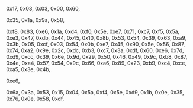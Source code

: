 0x17, 0x03, 0x03, 0x00, 0x60,

0x35, 0x1a, 0x9a, 0x58,

0xf8, 0x83, 0xe6, 0x1a, 0xd4, 0xf0, 0x5e, 0xe7,
0x71, 0xc7, 0xf5, 0x5a, 0xe3, 0x47, 0xdb, 0x44, 0x45, 0x10,
0x8b, 0x53, 0x54, 0x39, 0x63, 0xa9, 0x3b, 0x05, 0xcf, 0x03,
0x54, 0x0b, 0xe7, 0x45, 0x90, 0x5e, 0x56, 0x87, 0x74, 0xa2,
0x9e, 0x2c, 0xdc, 0xb3, 0xc7, 0x3a, 0xdf, 0x60, 0xe6, 0x7d,
0xd9, 0xcc, 0x39, 0x6e, 0x9d, 0x29, 0x50, 0x46, 0x49, 0x9c,
0xb8, 0x87, 0x4e, 0xa4, 0x57, 0x54, 0x9c, 0x66, 0xa6, 0x89,
0x23, 0xb9, 0xc4, 0xce, 0xa5, 0x3e, 0x4b,

0xe6,

0x6a, 0x3a, 0x53, 0x15, 0x04, 0x5a, 0xf4, 0x5e, 0xd9, 0x1b,
0x0e, 0x35, 0x76, 0x0e, 0x58, 0xdf,